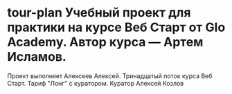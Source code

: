 # tour-plan Учебный проект для практики на курсе Веб Старт от Glo Academy. Автор курса — Артем Исламов.
Проект выполняет Алексеев Алексей. Тринадцатый поток курса Веб Старт. Тариф "Лонг" с куратором. 
Куратор Алексей Козлов
